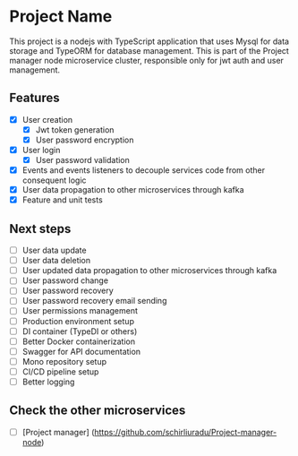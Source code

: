 # Project Name

This project is a nodejs with TypeScript application that uses Mysql for data storage and TypeORM for database management.
This is part of the Project manager node microservice cluster, responsible only for jwt auth and user management. 

## Features 

- [x] User creation
  - [x] Jwt token generation
  - [x] User password encryption
  
- [x] User login
  - [x] User password validation

- [x] Events and events listeners to decouple services code from other consequent logic 
- [x] User data propagation to other microservices through kafka
- [x] Feature and unit tests 

## Next steps 

- [ ] User data update
- [ ] User data deletion
- [ ] User updated data propagation to other microservices through kafka
- [ ] User password change 
- [ ] User password recovery
- [ ] User password recovery email sending
- [ ] User permissions management
- [ ] Production environment setup
- [ ] DI container (TypeDI or others)
- [ ] Better Docker containerization
- [ ] Swagger for API documentation
- [ ] Mono repository setup
- [ ] CI/CD pipeline setup
- [ ] Better logging

## Check the other microservices

- [ ] [Project manager] (https://github.com/schirliuradu/Project-manager-node)